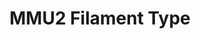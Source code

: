---
tag: m0403
codes:
- M403
title: MMU2 Filament Type
long: Set the filament type for a Prusa MMU2 (or compatible) material slot.
notes:
- Requires a Prusa Multi-Material Unit v2.0.
- Requires [`PRUSA_MMU2`](/docs/configuration/configuration.html#mmu2)
parameters:
- tag: E
  optional: false
  description: The MMU2 slot [0..4] to set the material type for
  values:
  - tag: index
    type: int
- tag: F
  optional: false
  description: The filament type.
  values:
  - tag: 0
    description: Default (PLA, PETG, ...)
  - tag: 1
    description: Flexible filament
  - tag: 2
    description: PVA
example: 
examples:
- pre: Set slot 0 to flexible
  code: M403 E0 F1
- pre: Set slot 3 to PVA
  code: M403 E3 F2
---